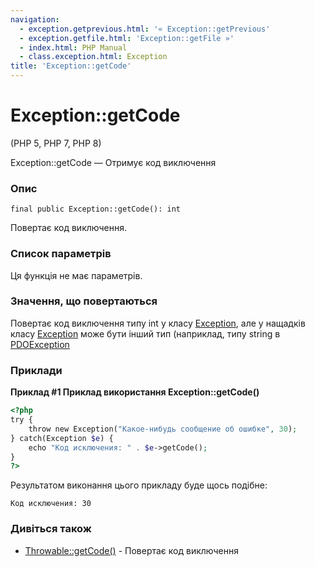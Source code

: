 ```yaml
---
navigation:
  - exception.getprevious.html: '« Exception::getPrevious'
  - exception.getfile.html: 'Exception::getFile »'
  - index.html: PHP Manual
  - class.exception.html: Exception
title: 'Exception::getCode'
---
```

# Exception::getCode

(PHP 5, PHP 7, PHP 8)

Exception::getCode — Отримує код виключення

### Опис

```methodsynopsis
final public Exception::getCode(): int
```

Повертає код виключення.

### Список параметрів

Ця функція не має параметрів.

### Значення, що повертаються

Повертає код виключення типу int у класу [Exception](class.exception.html), але у нащадків класу [Exception](class.exception.html) може бути інший тип (наприклад, типу string в [PDOException](class.pdoexception.html)

### Приклади

**Приклад #1 Приклад використання **Exception::getCode()****

```php
<?php
try {
    throw new Exception("Какое-нибудь сообщение об ошибке", 30);
} catch(Exception $e) {
    echo "Код исключения: " . $e->getCode();
}
?>
```

Результатом виконання цього прикладу буде щось подібне:

```
Код исключения: 30
```

### Дивіться також

-   [Throwable::getCode()](throwable.getcode.html) - Повертає код виключення
